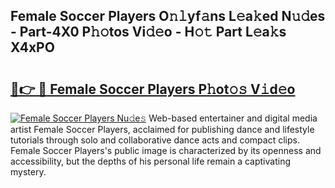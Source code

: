 ## Female Soccer Players O𝚗𝚕yf𝚊ns L𝚎a𝚔ed N𝚞𝚍es - Part-4X0 P𝚑𝚘tos Vi𝚍𝚎o - H𝚘𝚝 Part L𝚎a𝚔s X4xPO

# <h2><a href="http://kf8m4k.oniu.top/?m=Female+Soccer+Players">🔗👉 🔴 Female Soccer Players P𝚑ot𝚘𝚜 V𝚒d𝚎o</a></h2>

[![Female Soccer Players Nu𝚍e𝚜](https://i.imgur.com/0qMVB7G.gif)](http://kf8m4k.oniu.top/?m=Female+Soccer+Players)
Web-based entertainer and digital media artist Female Soccer Players, acclaimed for publishing dance and lifestyle tutorials through solo and collaborative dance acts and compact clips. Female Soccer Players's public image is characterized by its openness and accessibility, but the depths of his personal life remain a captivating mystery.  
